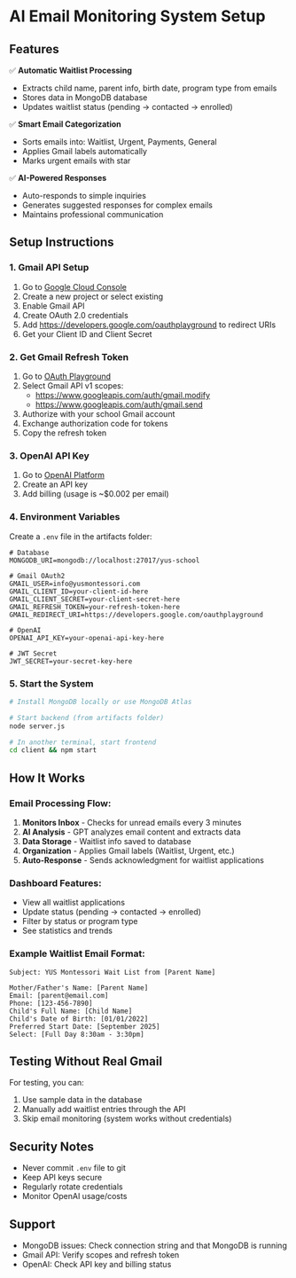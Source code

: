 # AI Email Monitoring System Setup

## Features
✅ **Automatic Waitlist Processing**
- Extracts child name, parent info, birth date, program type from emails
- Stores data in MongoDB database
- Updates waitlist status (pending → contacted → enrolled)

✅ **Smart Email Categorization**
- Sorts emails into: Waitlist, Urgent, Payments, General
- Applies Gmail labels automatically
- Marks urgent emails with star

✅ **AI-Powered Responses**
- Auto-responds to simple inquiries
- Generates suggested responses for complex emails
- Maintains professional communication

## Setup Instructions

### 1. Gmail API Setup
1. Go to [Google Cloud Console](https://console.cloud.google.com/)
2. Create a new project or select existing
3. Enable Gmail API
4. Create OAuth 2.0 credentials
5. Add https://developers.google.com/oauthplayground to redirect URIs
6. Get your Client ID and Client Secret

### 2. Get Gmail Refresh Token
1. Go to [OAuth Playground](https://developers.google.com/oauthplayground)
2. Select Gmail API v1 scopes:
   - https://www.googleapis.com/auth/gmail.modify
   - https://www.googleapis.com/auth/gmail.send
3. Authorize with your school Gmail account
4. Exchange authorization code for tokens
5. Copy the refresh token

### 3. OpenAI API Key
1. Go to [OpenAI Platform](https://platform.openai.com/)
2. Create an API key
3. Add billing (usage is ~$0.002 per email)

### 4. Environment Variables
Create a `.env` file in the artifacts folder:

```env
# Database
MONGODB_URI=mongodb://localhost:27017/yus-school

# Gmail OAuth2
GMAIL_USER=info@yusmontessori.com
GMAIL_CLIENT_ID=your-client-id-here
GMAIL_CLIENT_SECRET=your-client-secret-here
GMAIL_REFRESH_TOKEN=your-refresh-token-here
GMAIL_REDIRECT_URI=https://developers.google.com/oauthplayground

# OpenAI
OPENAI_API_KEY=your-openai-api-key-here

# JWT Secret
JWT_SECRET=your-secret-key-here
```

### 5. Start the System

```bash
# Install MongoDB locally or use MongoDB Atlas

# Start backend (from artifacts folder)
node server.js

# In another terminal, start frontend
cd client && npm start
```

## How It Works

### Email Processing Flow:
1. **Monitors Inbox** - Checks for unread emails every 3 minutes
2. **AI Analysis** - GPT analyzes email content and extracts data
3. **Data Storage** - Waitlist info saved to database
4. **Organization** - Applies Gmail labels (Waitlist, Urgent, etc.)
5. **Auto-Response** - Sends acknowledgment for waitlist applications

### Dashboard Features:
- View all waitlist applications
- Update status (pending → contacted → enrolled)
- Filter by status or program type
- See statistics and trends

### Example Waitlist Email Format:
```
Subject: YUS Montessori Wait List from [Parent Name]

Mother/Father's Name: [Parent Name]
Email: [parent@email.com]
Phone: [123-456-7890]
Child's Full Name: [Child Name]
Child's Date of Birth: [01/01/2022]
Preferred Start Date: [September 2025]
Select: [Full Day 8:30am - 3:30pm]
```

## Testing Without Real Gmail

For testing, you can:
1. Use sample data in the database
2. Manually add waitlist entries through the API
3. Skip email monitoring (system works without credentials)

## Security Notes
- Never commit `.env` file to git
- Keep API keys secure
- Regularly rotate credentials
- Monitor OpenAI usage/costs

## Support
- MongoDB issues: Check connection string and that MongoDB is running
- Gmail API: Verify scopes and refresh token
- OpenAI: Check API key and billing status